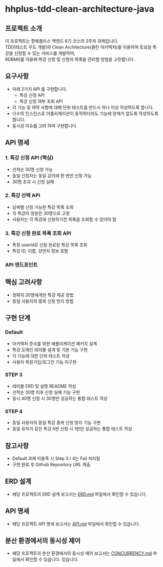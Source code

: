 # hhplus-tdd-clean-architecture-java

## 프로젝트 소개

이 프로젝트는 항해플러스 백엔드 6기 코스의 2주차 과제입니다.   
TDD(테스트 주도 개발)와 Clean Architecture(클린 아키텍처)를 이용하여 토요일 특강을 신청할 수 있는 서비스를 개발하며,   
RDBMS를 이용해 특강 신청 및 신청자 목록을 관리할 방법을 고민합니다.

## 요구사항

- 아래 2가지 API 를 구현합니다.
    - 특강 신청 API
    - 특강 신청 여부 조회 API
- 각 기능 및 제약 사항에 대해 단위 테스트를 반드시 하나 이상 작성하도록 합니다.
- 다수의 인스턴스로 어플리케이션이 동작하더라도 기능에 문제가 없도록 작성하도록 합니다.
- 동시성 이슈를 고려 하여 구현합니다.

## API 명세

### 1. 특강 신청 API (핵심)

- 선착순 30명 신청 가능
- 동일 신청자는 동일 강의에 한 번만 신청 가능
- 30명 초과 시 신청 실패

### 2. 특강 선택 API

- 날짜별 신청 가능한 특강 목록 조회
- 각 특강의 정원은 30명으로 고정
- 사용자는 각 특강에 신청하기전 목록을 조회할 수 있어야 함

### 3. 특강 신청 완료 목록 조회 API

- 특정 userId로 신청 완료된 특강 목록 조회
- 특강 ID, 이름, 강연자 정보 포함

### API 엔드포인트

## 핵심 고려사항

- 정확히 30명에게만 특강 제공 방법
- 동일 사용자의 중복 신청 방지 방법

## 구현 단계

### Default

- 아키텍처 준수를 위한 애플리케이션 패키지 설계
- 특강 도메인 테이블 설계 및 기본 기능 구현
- 각 기능에 대한 단위 테스트 작성
- 사용자 회원가입/로그인 기능 미구현

### STEP 3

- 테이블 ERD 및 설명 README 작성
- 선착순 30명 이후 신청 실패 기능 구현
- 동시 40명 신청 시 30명만 성공하는 통합 테스트 작성

### STEP 4

- 동일 사용자의 동일 특강 중복 신청 방지 기능 구현
- 동일 유저가 같은 특강 5번 신청 시 1번만 성공하는 통합 테스트 작성

## 참고사항

- Default 과제 미충족 시 Step 3 / 4는 Fail 처리됨
- 구현 완료 후 Github Repository URL 제출

## ERD 설계

- 해당 프로젝트의 ERD 설계 보고서는 [ERD.md](./ERD.md) 파일에서 확인할 수 있습니다.

## API 명세

- 해당 프로젝트 API 명세 보고서는 [API.md](./API.md) 파일에서 확인할 수 있습니다.

## 분산 환경에서의 동시성 제어

- 해당 프로젝트의 분산 환경에서의 동시성 제어 보고서는 [CONCURRENCY.md](./CONCURRENCY.md) 파일에서 확인할 수 있습니다.
  있습니다.